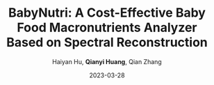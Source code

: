 ---
title: "BabyNutri: A Cost-Effective Baby Food Macronutrients Analyzer Based on Spectral Reconstruction"
collection: publications
permalink: "/publication/2023-03-28"
excerpt: "The physical and physiological development of infants and toddlers requires the proper amount of macronutrient intake, making it an essential problem to estimate the macronutrient in baby food. Nevertheless, existing solutions are either too expensive or poor performing, preventing the widespread use of automatic baby nutrient intake logging. To narrow this gap, this paper proposes a cost-effective and portable baby food macronutrient estimation system, BabyNutri. BabyNutri exploits a novel spectral reconstruction algorithm to reconstruct high-dimensional informative spectra from low-dimensional spectra, which are available from low-cost spectrometers. We propose a denoising autoencoder for the reconstruction process, by which BabyNutri can reconstruct a 160-dimensional spectrum from a 5-dimensional spectrum. Since the high-dimensional spectrum is rich in light absorption features of macronutrients, it …"
date: "2023-03-28"
venue: "Proceedings of the ACM on Interactive, Mobile, Wearable and Ubiquitous …, 2023"
paperurl: 
author: "Haiyan Hu, <strong>Qianyi Huang</strong>, Qian Zhang"
poster:
remark:
external_url: "https://dl.acm.org/doi/10.1145/3580858"
---